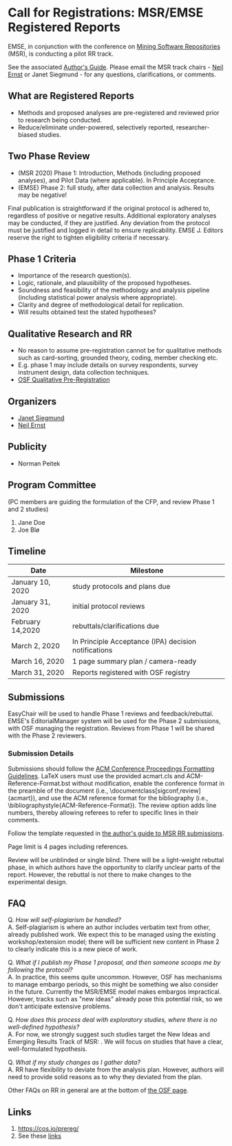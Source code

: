 # Call for Registrations: MSR/EMSE Registered Reports 
EMSE, in conjunction with the conference on [Mining Software Repositories](https://www.msrconf.org) (MSR), is conducting a pilot RR track. 

See the associated [Author's Guide](msr_rr_cfp.md). Please email the MSR track chairs - [Neil Ernst](mailto:neil@neilernst.net) or Janet Siegmund - for any questions, clarifications, or comments.

## What are Registered Reports
* Methods and proposed analyses are pre-registered and reviewed prior to research being conducted.
* Reduce/eliminate under-powered, selectively reported, researcher-biased studies.

## Two Phase Review
* (MSR 2020) Phase 1: Introduction, Methods (including proposed analyses), and Pilot Data (where applicable). In Principle Acceptance.
* (EMSE) Phase 2: full study, after data collection and analysis. Results may be negative! 

Final publication is straightforward if the original protocol is adhered to, regardless of positive or negative results.  Additional exploratory analyses may be conducted, if they are justified. Any deviation from the protocol must be justified and logged in detail to ensure replicability. EMSE J. Editors reserve the right to tighten eligibility criteria if necessary.

## Phase 1 Criteria
* Importance of the research question(s).
* Logic, rationale, and plausibility of the proposed hypotheses.
* Soundness and feasibility of the methodology and analysis pipeline (including statistical power analysis where appropriate).
* Clarity and degree of methodological detail for replication.
* Will results obtained test the stated hypotheses?

## Qualitative Research and RR
* No reason to assume pre-registration cannot be for qualitative methods such as card-sorting, grounded theory, coding, member checking etc.
* E.g. phase 1 may include details on survey respondents, survey instrument design, data collection techniques.
* [OSF Qualitative Pre-Registration](https://osf.io/j7ghv/)

## Organizers
* [Janet Siegmund](https://www.infosun.fim.uni-passau.de/se/people-jsiegmund.php)
* [Neil Ernst](https://www.neilernst.net)

## Publicity
* Norman Peitek

## Program Committee
(PC members are guiding the formulation of the CFP, and review Phase 1 and 2 studies)

1. Jane Doe
2. Joe Blø

## Timeline
|Date|Milestone|
|----|----|
|January 10, 2020 | study protocols and plans due|
|January 31, 2020 |initial protocol reviews|
|February 14,2020| rebuttals/clarifications due|
|March 2, 2020 | In Principle Acceptance (IPA) decision notifications|
|March 16, 2020 | 1 page summary plan / camera-ready| 
|March 31, 2020|Reports registered with OSF registry| 

## Submissions
EasyChair will be used to handle Phase 1 reviews and feedback/rebuttal. EMSE's EditorialManager system will be used for the Phase 2 submissions, with OSF managing the registration. Reviews from Phase 1 will be shared with the Phase 2 reviewers.

### Submission Details
Submissions should follow the [ACM Conference Proceedings Formatting Guidelines](https://www.acm.org/publications/proceedings-template ). LaTeX users must use the provided acmart.cls and ACM-Reference-Format.bst without modification, enable the conference format in the preamble of the document (i.e., \documentclass[sigconf,review]{acmart}), and use the ACM reference format for the bibliography (i.e., \bibliographystyle{ACM-Reference-Format}). The review option adds line numbers, thereby allowing referees to refer to specific lines in their comments.

Follow the template requested in [the author's guide to MSR RR submissions](msr_rr_cfp.md).

Page limit is 4 pages including references.

Review will be unblinded or single blind. There will be a light-weight rebuttal phase, in which authors have the opportunity to clarify unclear parts of the report. However, the rebuttal is not there to make changes to the experimental design.

## FAQ
Q. *How will self-plagiarism be handled?* <br/>
A. Self-plagiarism is where an author includes verbatim text from other, already published work. We expect this to be managed using the existing workshop/extension model; there will be sufficient new content in Phase 2 to clearly indicate this is a new piece of work.

Q. *What if I publish my Phase 1 proposal, and then someone scoops me by following the protocol?* <br/>
A. In practice, this seems quite uncommon. However, OSF has mechanisms to manage embargo periods, so this might be something we also consider in the future. Currently the MSR/EMSE model makes embargos impractical. However, tracks such as "new ideas" already pose this potential risk, so we don't anticipate extensive problems.

Q. *How does this process deal with exploratory studies, where there is no well-defined hypothesis?*<br/>
A. For now, we strongly suggest such studies target the New Ideas and Emerging Results Track of MSR: . We will focus on studies that have a clear, well-formulated hypothesis. 

Q. *What if my study changes as I gather data?* <br/>
A. RR have flexibility to deviate from the analysis plan. However, authors will need to provide solid reasons as to why they deviated from the plan.

Other FAQs on RR in general are at the bottom of [the OSF page](https://cos.io/prereg/).

## Links
1. https://cos.io/prereg/
2. See these [links](https://github.com/emsejournal/openscience/blob/master/links.md#registeredpre-registered-reports)

